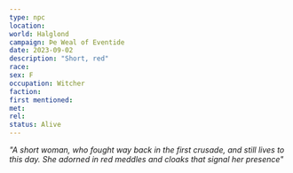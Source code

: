 ```yaml
---
type: npc
location: 
world: Halglond
campaign: Þe Weal of Eventide 
date: 2023-09-02
description: "Short, red"
race: 
sex: F
occupation: Witcher
faction:
first mentioned:
met:
rel: 
status: Alive
---
```

*"A short woman, who fought way back in the first crusade, and still lives to this day. She adorned in red meddles and cloaks that signal her presence"*